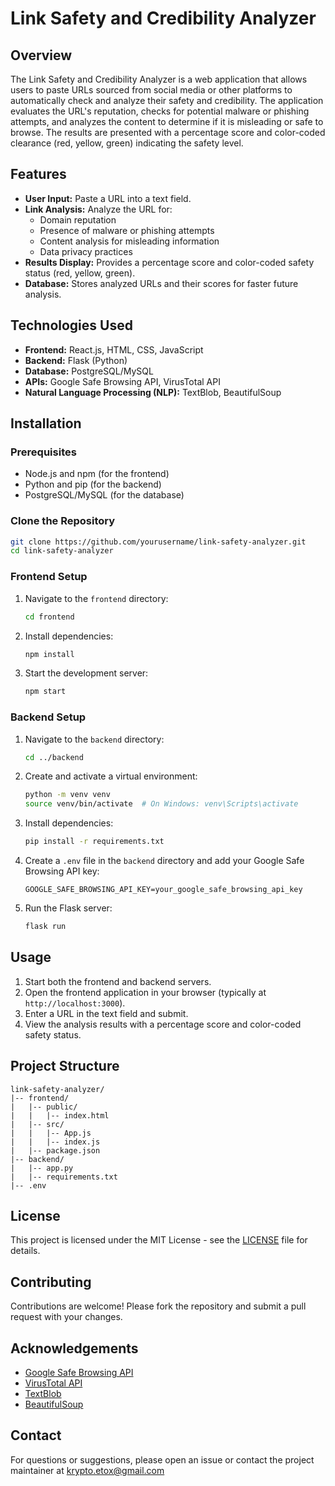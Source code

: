 

# Link Safety and Credibility Analyzer

## Overview
The Link Safety and Credibility Analyzer is a web application that allows users to paste URLs sourced from social media or other platforms to automatically check and analyze their safety and credibility. The application evaluates the URL's reputation, checks for potential malware or phishing attempts, and analyzes the content to determine if it is misleading or safe to browse. The results are presented with a percentage score and color-coded clearance (red, yellow, green) indicating the safety level.

## Features
- **User Input:** Paste a URL into a text field.
- **Link Analysis:** Analyze the URL for:
  - Domain reputation
  - Presence of malware or phishing attempts
  - Content analysis for misleading information
  - Data privacy practices
- **Results Display:** Provides a percentage score and color-coded safety status (red, yellow, green).
- **Database:** Stores analyzed URLs and their scores for faster future analysis.

## Technologies Used
- **Frontend:** React.js, HTML, CSS, JavaScript
- **Backend:** Flask (Python)
- **Database:** PostgreSQL/MySQL
- **APIs:** Google Safe Browsing API, VirusTotal API
- **Natural Language Processing (NLP):** TextBlob, BeautifulSoup

## Installation

### Prerequisites
- Node.js and npm (for the frontend)
- Python and pip (for the backend)
- PostgreSQL/MySQL (for the database)

### Clone the Repository
```bash
git clone https://github.com/yourusername/link-safety-analyzer.git
cd link-safety-analyzer
```

### Frontend Setup
1. Navigate to the `frontend` directory:
   ```bash
   cd frontend
   ```
2. Install dependencies:
   ```bash
   npm install
   ```
3. Start the development server:
   ```bash
   npm start
   ```

### Backend Setup
1. Navigate to the `backend` directory:
   ```bash
   cd ../backend
   ```
2. Create and activate a virtual environment:
   ```bash
   python -m venv venv
   source venv/bin/activate  # On Windows: venv\Scripts\activate
   ```
3. Install dependencies:
   ```bash
   pip install -r requirements.txt
   ```
4. Create a `.env` file in the `backend` directory and add your Google Safe Browsing API key:
   ```
   GOOGLE_SAFE_BROWSING_API_KEY=your_google_safe_browsing_api_key
   ```
5. Run the Flask server:
   ```bash
   flask run
   ```

## Usage
1. Start both the frontend and backend servers.
2. Open the frontend application in your browser (typically at `http://localhost:3000`).
3. Enter a URL in the text field and submit.
4. View the analysis results with a percentage score and color-coded safety status.

## Project Structure
```
link-safety-analyzer/
|-- frontend/
|   |-- public/
|   |   |-- index.html
|   |-- src/
|   |   |-- App.js
|   |   |-- index.js
|   |-- package.json
|-- backend/
|   |-- app.py
|   |-- requirements.txt
|-- .env
```

## License
This project is licensed under the MIT License - see the [LICENSE](LICENSE) file for details.

## Contributing
Contributions are welcome! Please fork the repository and submit a pull request with your changes.

## Acknowledgements
- [Google Safe Browsing API](https://developers.google.com/safe-browsing/)
- [VirusTotal API](https://www.virustotal.com/)
- [TextBlob](https://textblob.readthedocs.io/en/dev/)
- [BeautifulSoup](https://www.crummy.com/software/BeautifulSoup/)

## Contact
For questions or suggestions, please open an issue or contact the project maintainer at krypto.etox@gmail.com
